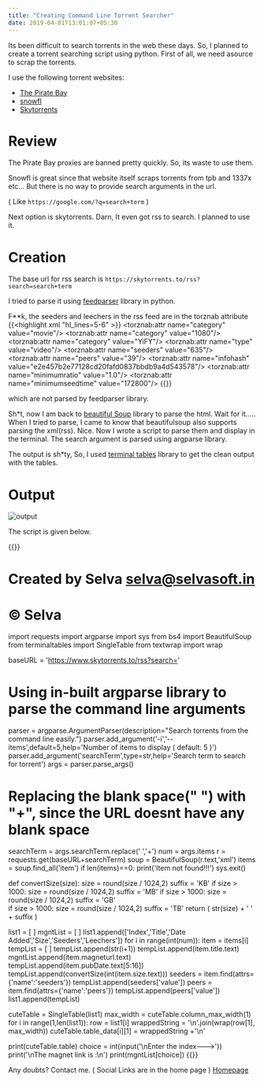 ```yaml
---
title: "Creating Command Line Torrent Searcher"
date: 2019-04-01T13:01:07+05:30
---
```

Its been difficult to search torrents in the web these days.
So, I planned to create a torrent searching script using python.
First of all, we need asource to scrap the torrents.

I use the following torrent websites:

* <a href="https://thepiratebay.org" target="_blank">The Pirate Bay</a>
* <a href="https://snowfl.com" target="_blank">snowfl</a>
* <a href="https://skytorrents.to/" target="_blank">Skytorrents</a>

# Review
The Pirate Bay proxies are banned pretty quickly. So, its waste to use them.

Snowfl is great since that website itself scraps torrents from tpb and 1337x etc...
But there is no way to provide search arguments in the url. 

( Like ```https://google.com/?q=search+term``` )

Next option is skytorrents. Darn, It even got rss to search. I planned to use it.

# Creation
The base url for rss search is ```https://skytorrents.to/rss?search=search+term```

I tried to parse it using <a href="https://pypi.org/project/feedparser/" target="_blank">feedparser</a> library in python.

F**k, the seeders and leechers in the rss feed are in the torznab attribute 
{{<highlight xml "hl_lines=5-6" >}}
<torznab:attr name="category" value="movie"/>
<torznab:attr name="category" value="1080"/>
<torznab:attr name="category" value="YiFY"/>
<torznab:attr name="type" value="video"/>
<torznab:attr name="seeders" value="635"/>
<torznab:attr name="peers" value="39"/>
<torznab:attr name="infohash" value="e2e457b2e77128cd20fafd0837bbdb9a4d543578"/>
<torznab:attr name="minimumratio" value="1.0"/>
<torznab:attr name="minimumseedtime" value="172800"/>
{{</highlight>}}

which are not parsed by feedparser library.

Sh*t, now I am back to <a href="https://pypi.org/project/beautifulsoup4/" target="_blank">beautiful Soup</a> library to parse the html.
Wait for it.....
When I tried to parse, I came to know that beautifulsoup also supports parsing the xml(rss). Nice.
Now I wrote a script to parse them and display in the terminal.
The search argument is parsed using argparse library.

The output is sh*ty,
So, I used <a href="https://pypi.org/project/terminaltables/" target="_blank">terminal tables</a> library to get the clean output with the tables.

# Output
![output](https://i.ibb.co/d5gxSZf/photo-2019-04-01-13-42-19.jpg)

The script is given below.

{{<highlight python>}}
# Created by Selva <selva@selvasoft.in>
# © Selva
import requests
import argparse
import sys
from bs4 import BeautifulSoup
from terminaltables import SingleTable
from textwrap import wrap

baseURL = 'https://www.skytorrents.to/rss?search='

# Using in-built argparse library to parse the command line arguments 
parser = argparse.ArgumentParser(description="Search torrents from the command line easily.")
parser.add_argument('-i','--items',default=5,help='Number of items to display ( default: 5 )')
parser.add_argument('searchTerm',type=str,help='Search term to search for torrent')
args = parser.parse_args()
# Replacing the blank space(" ") with "+", since the URL doesnt have any blank space
searchTerm = args.searchTerm.replace(' ','+')
num = args.items
r = requests.get(baseURL+searchTerm)
soup = BeautifulSoup(r.text,'xml')
items = soup.find_all('item')
if len(items)==0:
    print('Item not found!!!')
    sys.exit()

def convertSize(size):
    size = round(size / 1024,2)
    suffix = 'KB'
    if size > 1000:
        size = round(size / 1024,2)
        suffix = 'MB'
    if size > 1000:
        size = round(size / 1024,2)
        suffix = 'GB'    
    if size > 1000:
        size = round(size / 1024,2)
        suffix = 'TB'
    return ( str(size) + ' ' + suffix )

list1 = [ ]
mgntList = [ ]
list1.append(['Index','Title','Date Added','Size','Seeders','Leechers'])
for i in range(int(num)):
    item = items[i]
    tempList = [ ]
    tempList.append(str(i+1))
    tempList.append(item.title.text)
    mgntList.append(item.magneturl.text)
    tempList.append(item.pubDate.text[5:16])
    tempList.append(convertSize(int(item.size.text)))
    seeders = item.find(attrs={'name':'seeders'})
    tempList.append(seeders['value'])
    peers = item.find(attrs={'name':'peers'})
    tempList.append(peers['value'])
    list1.append(tempList)


cuteTable = SingleTable(list1)
max_width = cuteTable.column_max_width(1)
for i in range(1,len(list1)):
    row = list1[i]
    wrappedString = '\n'.join(wrap(row[1], max_width))
    cuteTable.table_data[i][1] = wrappedString +'\n'
    
print(cuteTable.table)
choice = int(input('\nEnter the index--->'))
print('\nThe magnet link is :\n')
print(mgntList[choice])
{{</highlight>}}

Any doubts? Contact me. ( Social Links are in the home page )
[Homepage](https://selvasoft.in)


